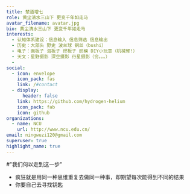 ```yaml
---
title: 辇道增七
role: 黄尘清水三山下 更变千年如走马
avatar_filename: avatar.jpg
bio: 黄尘清水三山下 更变千年如走马
interests:
  - 认知体系建设：信息输入 信息筛选 信息输出
  - 历史：大部头 野史 波兰球 钢丝（bushi）
  - 电子：画板子 泡板子 焊板子 航模 DIY小玩意（机械臂!）
  - 天文：星野摄影 深空摄影 行星摄影（穷。。。）
  - 
social:
  - icon: envelope
    icon_pack: fas
    link: /#contact
  - display:
      header: false
    link: https://github.com/hydrogen-helium
    icon_pack: fab
    icon: github
organizations:
  - name: NCU
    url: http://www.ncu.edu.cn/
email: ningwuzi120@gmail.com
superuser: true
highlight_name: true
---
```

  #"我们何以走到这一步"
- 疯狂就是用同一种思维重复去做同一种事，却期望每次能得到不同的结果
- 你要自己去寻找钥匙